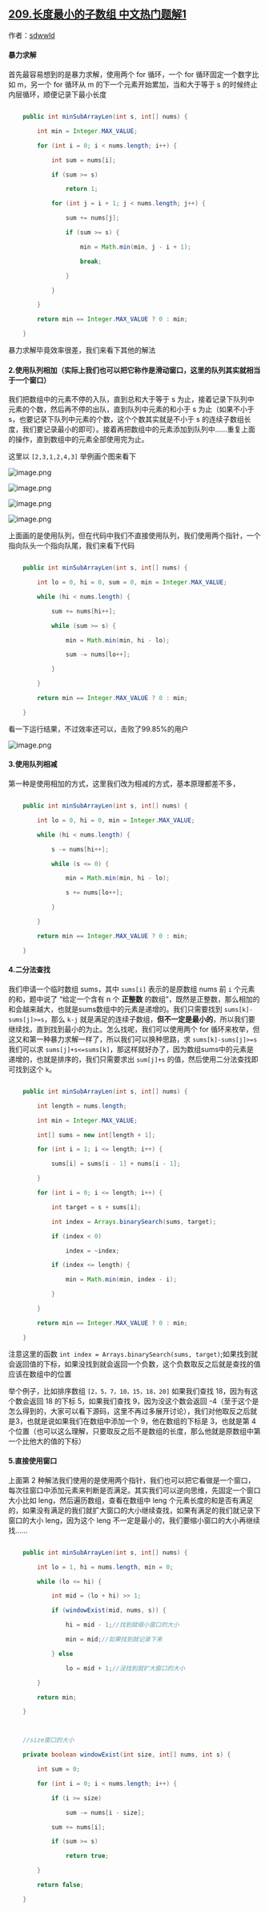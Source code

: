 ## [209.长度最小的子数组 中文热门题解1](https://leetcode.cn/problems/minimum-size-subarray-sum/solutions/100000/javade-jie-fa-ji-bai-liao-9985de-yong-hu-by-sdwwld)

作者：[sdwwld](https://leetcode.cn/u/sdwwld)


#### 暴力求解
首先最容易想到的是暴力求解，使用两个 for 循环，一个 for 循环固定一个数字比如 m，另一个 for 循环从 m 的下一个元素开始累加，当和大于等于 s 的时候终止内层循环，顺便记录下最小长度
```Java []
    public int minSubArrayLen(int s, int[] nums) {
        int min = Integer.MAX_VALUE;
        for (int i = 0; i < nums.length; i++) {
            int sum = nums[i];
            if (sum >= s)
                return 1;
            for (int j = i + 1; j < nums.length; j++) {
                sum += nums[j];
                if (sum >= s) {
                    min = Math.min(min, j - i + 1);
                    break;
                }
            }
        }
        return min == Integer.MAX_VALUE ? 0 : min;
    }
```
暴力求解毕竟效率很差，我们来看下其他的解法

#### 2.使用队列相加（实际上我们也可以把它称作是滑动窗口，这里的队列其实就相当于一个窗口）
我们把数组中的元素不停的入队，直到总和大于等于 s 为止，接着记录下队列中元素的个数，然后再不停的出队，直到队列中元素的和小于 s 为止（如果不小于 s，也要记录下队列中元素的个数，这个个数其实就是不小于 s 的连续子数组长度，我们要记录最小的即可）。接着再把数组中的元素添加到队列中……重复上面的操作，直到数组中的元素全部使用完为止。
这里以 `[2,3,1,2,4,3]` 举例画个图来看下
![image.png](https://pic.leetcode-cn.com/10ca012c2f0170afcac5e5996add20c32c36a82f4bb4a6187897bb948ace5fe2-image.png)
![image.png](https://pic.leetcode-cn.com/2da8cf86a2a3df3c95ed7d95add574dca2d8bae8420addd0fa6b8c55fa3db081-image.png)
![image.png](https://pic.leetcode-cn.com/ca74b1a2ad0eb5a4ebf8647a332161b140c8ebdd71cd5d19bef16e9bf0a43c95-image.png)
![image.png](https://pic.leetcode-cn.com/72f39b5cd7eb5f866e24d0a31eb3eac7d57cf3ad202ad40d30f103833c1f5a69-image.png)
上面画的是使用队列，但在代码中我们不直接使用队列，我们使用两个指针，一个指向队头一个指向队尾，我们来看下代码
```Java []
    public int minSubArrayLen(int s, int[] nums) {
        int lo = 0, hi = 0, sum = 0, min = Integer.MAX_VALUE;
        while (hi < nums.length) {
            sum += nums[hi++];
            while (sum >= s) {
                min = Math.min(min, hi - lo);
                sum -= nums[lo++];
            }
        }
        return min == Integer.MAX_VALUE ? 0 : min;
    }
```
看一下运行结果，不过效率还可以，击败了99.85%的用户
![image.png](https://pic.leetcode-cn.com/0c66c4d207e338783210eeda9294f74d35395c8eb671b96878d5247e32e660bd-image.png)

#### 3.使用队列相减
第一种是使用相加的方式，这里我们改为相减的方式，基本原理都差不多，
```Java []
    public int minSubArrayLen(int s, int[] nums) {
        int lo = 0, hi = 0, min = Integer.MAX_VALUE;
        while (hi < nums.length) {
            s -= nums[hi++];
            while (s <= 0) {
                min = Math.min(min, hi - lo);
                s += nums[lo++];
            }
        }
        return min == Integer.MAX_VALUE ? 0 : min;
    }
```
#### 4.二分法查找
我们申请一个临时数组 sums，其中 `sums[i]` 表示的是原数组 nums 前 `i` 个元素的和，题中说了 “给定一个含有 n 个 **正整数** 的数组”，既然是正整数，那么相加的和会越来越大，也就是sums数组中的元素是递增的。我们只需要找到 `sums[k]-sums[j]>=s`，那么 `k-j` 就是满足的连续子数组，**但不一定是最小的**，所以我们要继续找，直到找到最小的为止。怎么找呢，我们可以使用两个 for 循环来枚举，但这又和第一种暴力求解一样了，所以我们可以换种思路，求 `sums[k]-sums[j]>=s` 我们可以求 `sums[j]+s<=sums[k]`，那这样就好办了，因为数组sums中的元素是递增的，也就是排序的，我们只需要求出 `sum[j]+s` 的值，然后使用二分法查找即可找到这个 `k`。

```Java []
    public int minSubArrayLen(int s, int[] nums) {
        int length = nums.length;
        int min = Integer.MAX_VALUE;
        int[] sums = new int[length + 1];
        for (int i = 1; i <= length; i++) {
            sums[i] = sums[i - 1] + nums[i - 1];
        }
        for (int i = 0; i <= length; i++) {
            int target = s + sums[i];
            int index = Arrays.binarySearch(sums, target);
            if (index < 0)
                index = ~index;
            if (index <= length) {
                min = Math.min(min, index - i);
            }
        }
        return min == Integer.MAX_VALUE ? 0 : min;
    }
```

注意这里的函数 `int index = Arrays.binarySearch(sums, target)`;如果找到就会返回值的下标，如果没找到就会返回一个负数，这个负数取反之后就是查找的值应该在数组中的位置
举个例子，比如排序数组 `[2，5，7，10，15，18，20]` 如果我们查找 18，因为有这个数会返回 18 的下标 5，如果我们查找 9，因为没这个数会返回 -4（至于这个是怎么得到的，大家可以看下源码，这里不再过多展开讨论），我们对他取反之后就是3，也就是说如果我们在数组中添加一个 9，他在数组的下标是 3，也就是第 4 个位置（也可以这么理解，只要取反之后不是数组的长度，那么他就是原数组中第一个比他大的值的下标）

#### 5.直接使用窗口
上面第 2 种解法我们使用的是使用两个指针，我们也可以把它看做是一个窗口，每次往窗口中添加元素来判断是否满足。其实我们可以逆向思维，先固定一个窗口大小比如 leng，然后遍历数组，查看在数组中 leng 个元素长度的和是否有满足的，如果没有满足的我们就扩大窗口的大小继续查找，如果有满足的我们就记录下窗口的大小 leng，因为这个 leng 不一定是最小的，我们要缩小窗口的大小再继续找……

```Java []
    public int minSubArrayLen(int s, int[] nums) {
        int lo = 1, hi = nums.length, min = 0;
        while (lo <= hi) {
            int mid = (lo + hi) >> 1;
            if (windowExist(mid, nums, s)) {
                hi = mid - 1;//找到就缩小窗口的大小
                min = mid;//如果找到就记录下来
            } else
                lo = mid + 1;//没找到就扩大窗口的大小
        }
        return min;
    }

    //size窗口的大小
    private boolean windowExist(int size, int[] nums, int s) {
        int sum = 0;
        for (int i = 0; i < nums.length; i++) {
            if (i >= size)
                sum -= nums[i - size];
            sum += nums[i];
            if (sum >= s)
                return true;
        }
        return false;
    }
```
